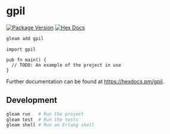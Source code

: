 # gpil

[![Package Version](https://img.shields.io/hexpm/v/gpil)](https://hex.pm/packages/gpil)
[![Hex Docs](https://img.shields.io/badge/hex-docs-ffaff3)](https://hexdocs.pm/gpil/)

```sh
gleam add gpil
```
```gleam
import gpil

pub fn main() {
  // TODO: An example of the project in use
}
```

Further documentation can be found at <https://hexdocs.pm/gpil>.

## Development

```sh
gleam run   # Run the project
gleam test  # Run the tests
gleam shell # Run an Erlang shell
```
